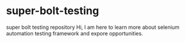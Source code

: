 # super-bolt-testing
super bolt testing repository
Hi, I am here to learn more about selenium automation testing framework and expore opportunities.
